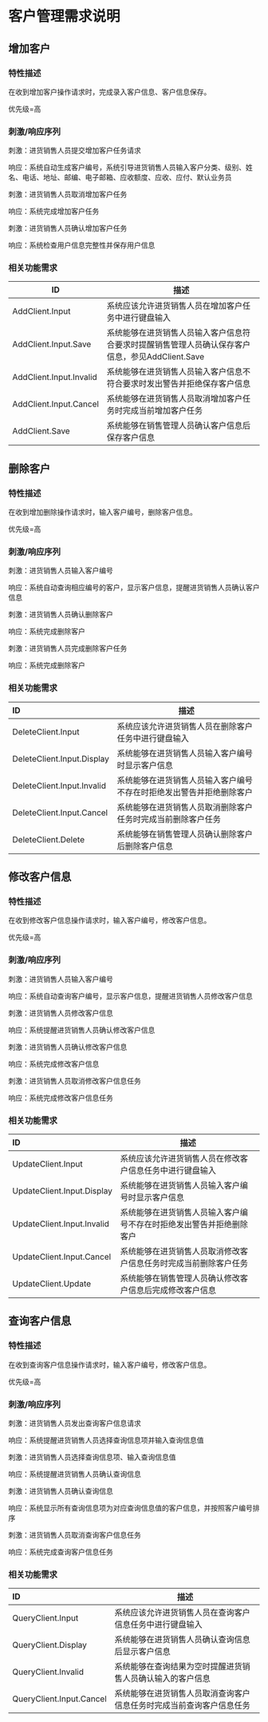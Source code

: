 # 客户管理需求说明

## 增加客户

### 特性描述

在收到增加客户操作请求时，完成录入客户信息、客户信息保存。

优先级=高

### 刺激/响应序列

刺激：进货销售人员提交增加客户任务请求

响应：系统自动生成客户编号，系统引导进货销售人员输入客户分类、级别、姓名、电话、地址、邮编、电子邮箱、应收额度、应收、应付、默认业务员

刺激：进货销售人员取消增加客户任务

响应：系统完成增加客户任务

刺激：进货销售人员确认增加客户任务

响应：系统检查用户信息完整性并保存用户信息

### 相关功能需求

| ID                      | 描述                                                         |
| ----------------------- | ------------------------------------------------------------ |
| AddClient.Input         | 系统应该允许进货销售人员在增加客户任务中进行键盘输入         |
| AddClient.Input.Save    | 系统能够在进货销售人员输入客户信息符合要求时提醒销售管理人员确认保存客户信息，参见AddClient.Save |
| AddClient.Input.Invalid | 系统能够在进货销售人员输入客户信息不符合要求时发出警告并拒绝保存客户信息 |
| AddClient.Input.Cancel  | 系统能够在进货销售人员取消增加客户任务时完成当前增加客户任务 |
| AddClient.Save          | 系统能够在销售管理人员确认客户信息后保存客户信息             |

## 删除客户

### 特性描述

在收到增加删除操作请求时，输入客户编号，删除客户信息。

优先级=高

### 刺激/响应序列

刺激：进货销售人员输入客户编号

响应：系统自动查询相应编号的客户，显示客户信息，提醒进货销售人员确认客户信息

刺激：进货销售人员确认删除客户

响应：系统完成删除客户

刺激：进货销售人员完成删除客户任务

响应：系统完成删除客户

### 相关功能需求

| ID                         | 描述                                                         |
| :------------------------- | ------------------------------------------------------------ |
| DeleteClient.Input         | 系统应该允许进货销售人员在删除客户任务中进行键盘输入         |
| DeleteClient.Input.Display | 系统能够在进货销售人员输入客户编号时显示客户信息             |
| DeleteClient.Input.Invalid | 系统能够在进货销售人员输入客户编号不存在时拒绝发出警告并拒绝删除客户 |
| DeleteClient.Input.Cancel  | 系统能够在进货销售人员取消删除客户任务时完成当前删除客户任务 |
| DeleteClient.Delete        | 系统能够在销售管理人员确认删除客户后删除客户信息             |

## 修改客户信息

### 特性描述

在收到修改客户信息操作请求时，输入客户编号，修改客户信息。

优先级=高

### 刺激/响应序列

刺激：进货销售人员输入客户编号

响应：系统自动查询客户编号，显示客户信息，提醒进货销售人员修改客户信息

刺激：进货销售人员修改客户信息

响应：系统提醒进货销售人员确认修改客户信息

刺激：进货销售人员确认修改客户信息

响应：系统完成修改客户信息

刺激：进货销售人员取消修改客户信息任务

响应：系统完成修改客户信息任务

### 相关功能需求

| ID                         | 描述                                                         |
| :------------------------- | ------------------------------------------------------------ |
| UpdateClient.Input         | 系统应该允许进货销售人员在修改客户信息任务中进行键盘输入     |
| UpdateClient.Input.Display | 系统能够在进货销售人员输入客户编号时显示客户信息             |
| UpdateClient.Input.Invalid | 系统能够在进货销售人员输入客户编号不存在时拒绝发出警告并拒绝删除客户 |
| UpdateClient.Input.Cancel  | 系统能够在进货销售人员取消修改客户信息任务时完成当前删除客户任务 |
| UpdateClient.Update        | 系统能够在销售管理人员确认修改客户信息后完成修改客户信息     |

## 查询客户信息

### 特性描述

在收到查询客户信息操作请求时，输入客户编号，修改客户信息。

优先级=高

### 刺激/响应序列

刺激：进货销售人员发出查询客户信息请求

响应：系统提醒进货销售人员选择查询信息项并输入查询信息值

刺激：进货销售人员选择查询信息项、输入查询信息值

响应：系统提醒进货销售人员确认查询信息

刺激：进货销售人员确认查询信息

响应：系统显示所有查询信息项为对应查询信息值的客户信息，并按照客户编号排序

刺激：进货销售人员取消查询客户信息任务

响应：系统完成查询客户信息任务

### 相关功能需求

| ID                       | 描述                                                         |
| :----------------------- | ------------------------------------------------------------ |
| QueryClient.Input        | 系统应该允许进货销售人员在查询客户信息任务中进行键盘输入     |
| QueryClient.Display      | 系统能够在进货销售人员确认查询信息后显示客户信息             |
| QueryClient.Invalid      | 系统能够在查询结果为空时提醒进货销售人员确认输入的客户信息   |
| QueryClient.Input.Cancel | 系统能够在进货销售人员取消查询客户信息任务时完成当前查询客户信息任务 |
